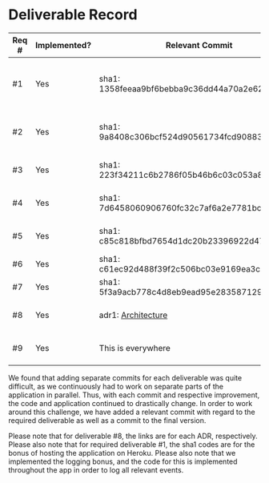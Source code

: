 # Deliverable Record

| Req # | Implemented? | Relevant Commit | Final Commit | Implemented by |
|----|----|----|----| ----|
| #1 | Yes | sha1: 1358feeaa9bf6bebba9c36dd44a70a2e626ed8c0 | Link: [Heroku] | @a-krawciw, @KuroLink, @DiannaBanana, @yiliangliu08, @kenilshah35 |
| #2 | Yes | sha1: 9a8408c306bcf524d90561734fcd90883e04695b | Link: [Main Display] --- [All Display Code] | @a-krawciw, @KuroLink, @DiannaBanana |
| #3 | Yes | sha1: 223f34211c6b2786f05b46b6c03c053a8318cbd9 | Link: [Whale Creation] | @a-krawciw, @KuroLink, @DiannaBanana | 
| #4 | Yes | sha1: 7d6458060906760fc32c7af6a2e7781bc0d745fd | Link: [Observation Creation] | @a-krawciw, @KuroLink, @DiannaBanana |
| #5 | Yes | sha1: c85c818bfbd7654d1dc20b23396922d47b1ee28b | Link: [Search] | @yiliangliu08, @KuroLink, @a-krawciw |
| #6 | Yes | sha1: c61ec92d488f39f2c506bc03e9169ea3c0e92e59 | Link: [WhaleAPI] | @kenilshah35, @a-krawciw |
| #7 | Yes | sha1: 5f3a9acb778c4d8eb9ead95e28358712950357a2 | Link: [Tests] | @a-krawciw, @DiannaBanana |
| #8 | Yes | adr1: [Architecture]  | adr2: [Front-End] | @a-krawciw, @KuroLink, @DiannaBanana |
| #9 | Yes | This is everywhere | This is everywhere | @a-krawciw, @KuroLink, @DiannaBanana |


We found that adding separate commits for each deliverable was quite difficult, as we continuously had to work on
separate parts of the application in parallel. Thus, with each commit and respective improvement, the code and 
application continued to drastically change. In order to work around this challenge, we have added a relevant commit
with regard to the required deliverable as well as a commit to the final version. 

Please note that for deliverable #8, the links are for each ADR, respectively.
Please also note that for required deliverable #1, the sha1 codes are for the bonus of hosting the application on Heroku. 
Please also note that we implemented the logging bonus, and the code for this is implemented throughout the app in order to log all relevant events.

[Heroku]: https://github.com/SENG330/exercise-10-ex8_team6/blob/0aae0bdbf50dd9694e790e5065454b847d6ed8fe/conf/reference.conf#L1
[Architecture]: https://github.com/SENG330/exercise-10-ex8_team6/blob/main/Architecture_ADR.md#architecture-of-app
[Front-End]: https://github.com/SENG330/exercise-10-ex8_team6/blob/main/Front-End_ADR.md
[Tests]: https://github.com/SENG330/exercise-10-ex8_team6/tree/main/test
[WhaleAPI]: https://github.com/SENG330/exercise-10-ex8_team6/blob/main/app/controllers/WhaleAPIController.java#L1
[Search]: https://github.com/SENG330/exercise-10-ex8_team6/blob/main/app/controllers/SearchController.java#L1
[Whale Creation]: https://github.com/SENG330/exercise-10-ex8_team6/blob/main/app/controllers/WhaleController.java#L1
[Observation Creation]: https://github.com/SENG330/exercise-10-ex8_team6/blob/main/app/controllers/ObservationController.java#L1
[Main Display]: https://github.com/SENG330/exercise-10-ex8_team6/blob/main/app/views/observationTable.scala.html#L1
[All Display Code]: https://github.com/SENG330/exercise-10-ex8_team6/tree/main/app/views